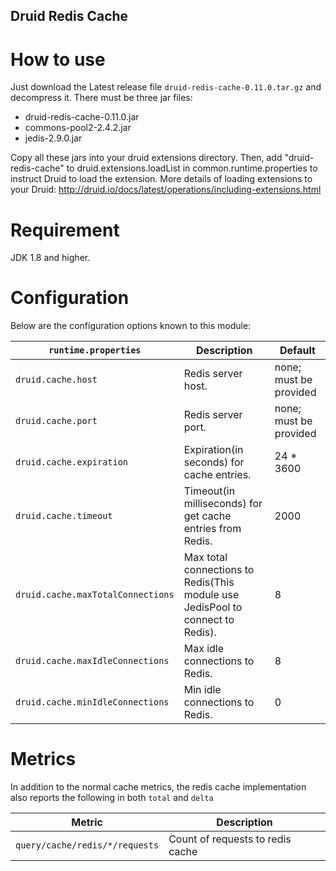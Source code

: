 Druid Redis Cache
--------------------

# How to use
Just download the Latest release file `druid-redis-cache-0.11.0.tar.gz` and decompress it. There must be three jar files:

* druid-redis-cache-0.11.0.jar
* commons-pool2-2.4.2.jar
* jedis-2.9.0.jar

Copy all these jars into your druid extensions directory. Then, add "druid-redis-cache" to druid.extensions.loadList in common.runtime.properties to instruct Druid to load the extension.
More details of loading extensions to your Druid: http://druid.io/docs/latest/operations/including-extensions.html

# Requirement
JDK 1.8 and higher.

# Configuration
Below are the configuration options known to this module:

|`runtime.properties`|Description|Default|
|--------------------|-----------|-------|
|`druid.cache.host`|Redis server host.|none; must be provided|
|`druid.cache.port`|Redis server port.|none; must be provided|
|`druid.cache.expiration`|Expiration(in seconds) for cache entries.|24 * 3600|
|`druid.cache.timeout`|Timeout(in milliseconds) for get cache entries from Redis.|2000|
|`druid.cache.maxTotalConnections`|Max total connections to Redis(This module use JedisPool to connect to Redis).|8|
|`druid.cache.maxIdleConnections`|Max idle connections to Redis.|8|
|`druid.cache.minIdleConnections`|Min idle connections to Redis.|0|

# Metrics
In addition to the normal cache metrics, the redis cache implementation also reports the following in both `total` and `delta`

|Metric|Description|
|------|-----------|
|`query/cache/redis/*/requests`|Count of requests to redis cache|
